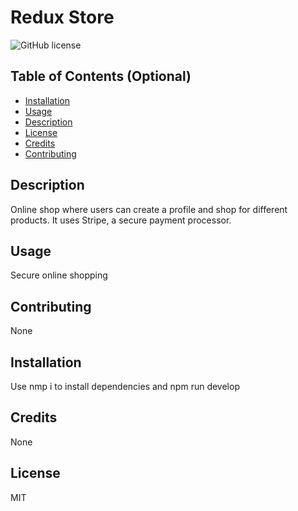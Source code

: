 # Redux Store

![GitHub license](https://img.shields.io/badge/license-MIT-blue.svg)

## Table of Contents (Optional)

- [Installation](#installation)
- [Usage](#usage)
- [Description](#description)
- [License](#license)
- [Credits](#credits)
- [Contributing](#contributing)

## Description

Online shop where users can create a profile and shop for different products. It uses Stripe, a secure payment processor.

## Usage

Secure online shopping

## Contributing

None

## Installation

Use nmp i to install dependencies and npm run develop

## Credits

None

## License

MIT
